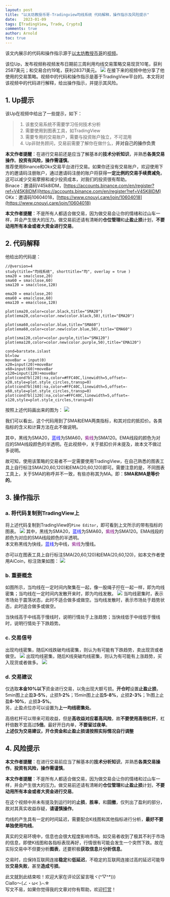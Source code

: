 ```yaml
---
layout: post
title: "以太坊教授币哥-Tradingview均线系统 代码解释，操作指示及风险提示"
date:   2023-01-09
tags: [TradingView, Trade, Crypto]
comments: true
author: Arnold
toc: true
---
```


该文内展示的代码和操作指示源于[以太坊教授币哥](https://www.youtube.com/@user-nr1zq4oh1x)的[视频](https://www.youtube.com/watch?v=FtN6beIbtp8&t=226s)。  

<!-- more -->

该位Up，发布视频称视频发布日期前三周利用均线交易策略交易现货10笔，获利2587美元；和交易合约19笔，获利28371美元。
![](../images/2023/01/09/moving_average_trade/profit.png)
在接下来的视频中他分享了他使用的交易策略。视频中的代码和操作指示是基于TradingView平台的。本文将对该视频中的代码进行解释，给出操作指示，并提示其风险。

## 1. Up提示
该Up在视频中给出了一些提示，如下：
> 1. 该套交易系统不需要学习任何技术分析
> 2. 需要使用到图表工具，如TradingView
> 3. 需要专用的交易账户，需要与投资账户独立，不可混用
> 4. Up非财务顾问，交易前需要了解你在做什么，**并对自己的操作负责**

**本文作者提醒**：在进行交易前还是应当了解基本的**技术分析知识**，并熟悉**各类交易操作**。**投资有风险，操作需谨慎**。  
推荐使用Binance和Okx交易平台进行交易。如果你还没有交易账户，欢迎使用下方的邀请码注册账户，通过邀请码注册的账户将获得**一定比例的交易手续费减免**，这可以减少交易摩擦和减少投资成本，对我们的投资很有帮助。  
Binace：邀请码V45k8IDM，[https://accounts.binance.com/en/register?ref=V45K8IDM](https://accounts.binance.com/en/register?ref=V45K8IDM)  
OKx：邀请码10604018，[https://www.cnouyi.care/join/10604018](https://www.cnouyi.care/join/10604018)  

**本文作者提醒**：不是所有人都适合做交易，因为做交易会让你的情绪和过山车一样，并会产生很大的压力。做交易前还请有清晰的**仓位管理**和**止盈止损**计划，**不要动用所有本金或者大资金进行交易**。

## 2. 代码解释
他给出的代码是：
```
//@version=4
study(title="均线系统", shorttitle="均", overlay = true )
sma20 = sma(close,20)
sma60 = sma(close,60)
sma120 = sma(close,120)

ema20 = ema(close,20)
ema60 = ema(close,60)
ema120 = ema(close,120)

plot(sma20,color=color.black,title="SMA20")
plot(ema20,color=color.new(color.black,50),title="EMA20")

plot(sma60,color=color.blue,title="SMA60")
plot(ema60,color=color.new(color.blue,50),title="EMA60")

plot(sma120,color=color.purple,title="SMA120")
plot(ema120,color=color.new(color.purple,50),title="EMA120")

cond=barstate.islast
bl=low
moveBar = input(0)
x20=input(20)+moveBar
x60=input(60)+moveBar
x120=input(120)+moveBar
plot(cond?bl[20]:na,color=#FFC40C,linewidth=5,offset=-x20,style=plot.style_circles,transp=0)
plot(cond?bl[60]:na,color=#FFC40C,linewidth=5,offset=-x60,style=plot.style_circles,transp=0)
plot(cond?bl[120]:na,color=#FFC40C,linewidth=5,offset=-x120,style=plot.style_circles,transp=0)
```
按照上述代码画出来的图为：
![](../images/2023/01/09/moving_average_trade/TradingView.png)

我们可以看出，这个代码用到了SMA和EMA两类指标，和其对应的抵扣价。各类指标的含义和计算方法在此不做说明。  

其中，黑线为SMA20，<font color=blue>蓝线</font>为SMA60，<font color=purple>紫线</font>为SMA120。EMA线段的颜色为对应的SMA线段颜色的半透明。在此视频中，关于抵扣价并未提及，故本文不做过多说明。

故可知，使用该策略的交易者不一定需要使用TradingView，在自己熟悉的图表工具上自行标注SMA(20,60,120)和EMA(20,60,120)即可。需要注意的是，不同图表工具上，关于SMA的称呼并不一致，有些亦称其为MA。即：**SMA和MA是等价的**。

## 3. 操作指示
### a. 将代码复制到TradingView上
将上述代码复制到TradingView的`Pine Editor`，即可看到上文所示的带有指标的图表。
![](../images/2023/01/09/moving_average_trade/pineEditor.png)
其中，黑线为SMA20，<font color=blue>蓝线</font>为SMA60，<font color=purple>紫线</font>为SMA120。EMA线段的颜色为对应的SMA线段颜色的半透明。  
本文称黑线为快线，<font color=blue>蓝线</font>为中线，<font color=purple>紫线</font>为慢线。

亦可以在图表工具上自行标注SMA(20,60,120)和EMA(20,60,120)，如本文作者使用AiCoin，标注效果如图：
![](../images/2023/01/09/moving_average_trade/AiCoin.png)

### b. 重要概念
如图所示，当均线在一定时间内聚集在一起，像一股绳子拧在一起一样，即为均线密集；当均线在一定时间内发散开来时，即为均线发散。
![](../images/2023/01/09/moving_average_trade/graphStat.png)
当均线密集时，表示市场处于震荡状态，此时不适合做多或做空。当均线发散时，表示市场处于趋势状态，此时适合做多或做空。

当快线高于中线高于慢线时，说明行情处于上涨趋势；当快线低于中线低于慢线时，说明行情处于下跌趋势。

### c. 交易信号
出现均线密集，随后K线跌破均线密集，则认为有可能有下跌趋势，卖出现货或者做空。
![](../images/2023/01/09/moving_average_trade/downSide.png)
出现均线密集，随后K线突破均线密集，则认为有可能有上涨趋势，买入现货或者做多。
![](../images/2023/01/09/moving_average_trade/upSide.png)

### d. 交易建议
仅选取**本金10%以下**资金进行交易，以免出现大额亏损。**开仓时**设置**止盈止损**，5min图上止盈**3-5%**，止损**1-2%**；15min图上止盈**5-8%**，止损**2-3%**；1h图上止盈**8-10%**，止损**3-5%**。  
另，止盈点位亦可以设置为**上一均线密集处**。

高倍杠杆可以带来可观收益，但是**高收益对应着高风险**，故**不要使用高倍杠杆**，杠杆倍数不宜高过**5倍**。最好开日内单，**不要留过夜单**。  
**上述仅为交易建议，开仓资金和止盈止损请按照实际情况自行调整**

## 4. 风险提示
**本文作者提醒**：在进行交易前应当了解基本的**技术分析知识**，并熟悉**各类交易操作**。**投资有风险，操作需谨慎**。  

**本文作者提醒**：不是所有人都适合做交易，因为做交易会让你的情绪和过山车一样，并会产生很大的压力。做交易前还请有清晰的**仓位管理**和**止盈止损**计划，**不要动用所有本金或者大资金进行交易**。

在这个视频中并未有提及到运行时的**止损**，**胜率**，和**回撤**，仅列出了盈利的部分，故对其真实收益存疑，**请谨慎操作**。

均线的产生具有一定的时间延迟，需要配合K线图和其他指标进行分析，**最好不要单独使用均线**。

真实的交易环境中，信息也会很大程度影响市场。如交易者收到了极其不利于市场的信息，即使K线图和各指标表现再好，行情很有可能会发生一个突然下跌。故在实际交易中不但要分析**图表**，还要积极**获取信息**并**分析信息**。

交易时，应保持互联网连接**稳定**和**低延迟**，不稳定的互联网连接过高的延迟可能导致**交易失败**，甚至**造成亏损**。

此文就到此结束啦！欢迎大家在评论区留言哦ヾ(^▽^*)))  
Ciallo～(∠・ω< )⌒☆​  
写文不易，如果你觉得我的文章对你有帮助，欢迎[打赏](https://arnold117.github.io/likes/)！
